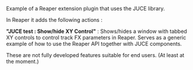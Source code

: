 Example of a Reaper extension plugin that uses the JUCE library.

In Reaper it adds the following actions :

**"JUCE test : Show/hide XY Control"** : Shows/hides a window with tabbed XY controls to control track FX parameters in Reaper. Serves as a generic example of how to use the Reaper API together with JUCE components.

These are not fully developed features suitable for end users. (At least at the moment.)